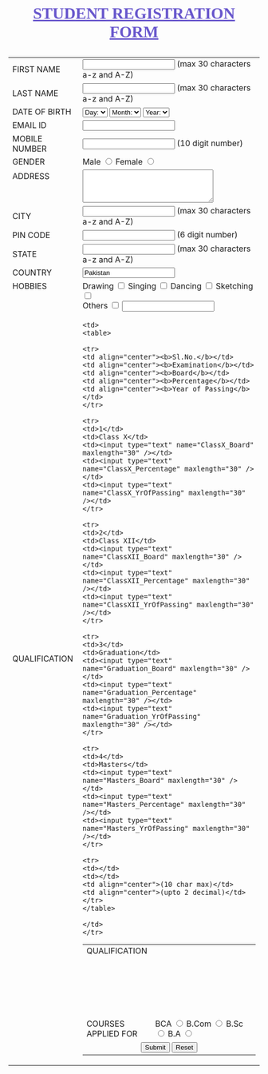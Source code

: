 <!---Student Registration form Assignment--->
<!DOCTYPE >
<html>
<head>
<title>Student Registration Form</title>
<style>
    h3{
    font-family: Calibri; 
    font-size: 24pt;         
    font-style: normal; 
    font-weight: bold; 
    color:rgb(105, 88, 205);
    text-align: center; 
    text-decoration: underline
  }
  
  table{
    font-family: Calibri; 
    color:white; 
    font-size: 10pt; 
    font-style: normal;
    font-weight: bold;
    text-align:; 
    background-color: rgb(105, 88, 205); 
    border-collapse: collapse; 
    
  }
  table.inner{
    border: 0px;
  }
</style>
</head>
<body>
<h3>STUDENT REGISTRATION FORM</h3>

<form id="myForm">
<table margin="center" cellpadding="10">
 
<!-- First Name -->
<tr>
<td>FIRST NAME</td>
<td><input type="text" name="first_Name" maxlength="30"/>
(max 30 characters a-z and A-Z)
</td>
</tr>
 
<!-- Last Name -->
<tr>
<td>LAST NAME</td>
<td><input type="text" name="last_Name" maxlength="30"/>
(max 30 characters a-z and A-Z)
</td>
</tr>
 
<!-- DoB-->
<tr>
<td>DATE OF BIRTH</td>
 
<td>
<select name="Birthday_day" id="Birthday_Day">
<option value="-1">Day:</option>
<option value="1">1</option>
<option value="2">2</option>
<option value="3">3</option>
<!-- Rest of the options -->
</select>
 
<select id="Birthday_Month" name="Birthday_Month">
<option value="-1">Month:</option>
<option value="January">Jan</option>
<option value="February">Feb</option>
<option value="March">Mar</option>
<!-- Rest of the options -->
</select>
 
<select name="Birthday_Year" id="Birthday_Year">
<option value="-1">Year:</option>
<option value="2012">2012</option>
<option value="2011">2011</option>
<option value="2010">2010</option>
<!-- Rest of the options -->
</select>
</td>
</tr>
 
<!--email Id-->
<tr>
<td>EMAIL ID</td>
<td><input type="text" name="Email_Id" maxlength="100" /></td>
</tr>
 
<!--mobile num -->
<tr>
<td>MOBILE NUMBER</td>
<td>
<input type="text" name="Mobile_Number" maxlength="10" />
(10 digit number)
</td>
</tr>
 
<!-- gender -->
<tr>
<td>GENDER</td>
<td>
Male <input type="radio" name="Gender" value="Male" />
Female <input type="radio" name="Gender" value="Female" />
</td>
</tr>
 
<!-- address -->
<tr>
<td>ADDRESS <br /><br /><br /></td>
<td><textarea name="Address" rows="4" cols="30"></textarea></td>
</tr>
 
<!-- city -->
<tr>
<td>CITY</td>
<td><input type="text" name="City" maxlength="30" />
(max 30 characters a-z and A-Z)
</td>
</tr>
 
<!-- pincode -->
<tr>
<td>PIN CODE</td>
<td><input type="text" name="Pin_Code" maxlength="6" />
(6 digit number)
</td>
</tr>
 
<!--state -->
<tr>
<td>STATE</td>
<td><input type="text" name="State" maxlength="30" />
(max 30 characters a-z and A-Z)
</td>
</tr>
 
<!-- country -->
<tr>
<td>COUNTRY</td>
<td><input type="text" name="Country" value="Pakistan" readonly="readonly" /></td>
</tr>
 
<!-- hobbies -->
<tr>
<td>HOBBIES <br /><br /><br /></td>
<td>
Drawing
<input type="checkbox" name="Hobby_Drawing" value="Drawing" />
Singing
<input type="checkbox" name="Hobby_Singing" value="Singing" />
Dancing
<input type="checkbox" name="Hobby_Dancing" value="Dancing" />
Sketching
<input type="checkbox" name="Hobby_Cooking" value="Cooking" />
<br />
Others
<input type="checkbox" name="Hobby_Other" value="Other">
<input type="text" name="Other_Hobby" maxlength="30" />
</td>
</tr>
 
<!-- qualification-->
<tr>
<td>QUALIFICATION <br /><br /><br /><br /><br /><br /><br /></td>
 
<td>
<table>
<!-- Qualification table rows -->
<tr>
    <td>QUALIFICATION <br /><br /><br /><br /><br /><br /><br /></td>
     
    <td>
    <table>
     
    <tr>
    <td align="center"><b>Sl.No.</b></td>
    <td align="center"><b>Examination</b></td>
    <td align="center"><b>Board</b></td>
    <td align="center"><b>Percentage</b></td>
    <td align="center"><b>Year of Passing</b></td>
    </tr>
     
    <tr>
    <td>1</td>
    <td>Class X</td>
    <td><input type="text" name="ClassX_Board" maxlength="30" /></td>
    <td><input type="text" name="ClassX_Percentage" maxlength="30" /></td>
    <td><input type="text" name="ClassX_YrOfPassing" maxlength="30" /></td>
    </tr>
     
    <tr>
    <td>2</td>
    <td>Class XII</td>
    <td><input type="text" name="ClassXII_Board" maxlength="30" /></td>
    <td><input type="text" name="ClassXII_Percentage" maxlength="30" /></td>
    <td><input type="text" name="ClassXII_YrOfPassing" maxlength="30" /></td>
    </tr>
     
    <tr>
    <td>3</td>
    <td>Graduation</td>
    <td><input type="text" name="Graduation_Board" maxlength="30" /></td>
    <td><input type="text" name="Graduation_Percentage" maxlength="30" /></td>
    <td><input type="text" name="Graduation_YrOfPassing" maxlength="30" /></td>
    </tr>
     
    <tr>
    <td>4</td>
    <td>Masters</td>
    <td><input type="text" name="Masters_Board" maxlength="30" /></td>
    <td><input type="text" name="Masters_Percentage" maxlength="30" /></td>
    <td><input type="text" name="Masters_YrOfPassing" maxlength="30" /></td>
    </tr>
     
    <tr>
    <td></td>
    <td></td>
    <td align="center">(10 char max)</td>
    <td align="center">(upto 2 decimal)</td>
    </tr>
    </table>
     
    </td>
    </tr>
<!-- course -->
<tr>
<td>COURSES<br />APPLIED FOR</td>
<td>
BCA
<input type="radio" name="Course_BCA" value="BCA">
B.Com
<input type="radio" name="Course_BCom" value="B.Com">
B.Sc
<input type="radio" name="Course_BSc" value="B.Sc">
B.A
<input type="radio" name="Course_BA" value="B.A">
</td>
</tr>
 
<!-- submit-->
<tr>
<td colspan="2" align="center">
<input type="submit" value="Submit">
<!-- reset -->
<input type="reset" value="Reset">
</td>
</tr>
</table>
</form>
 
</body>
</html>
